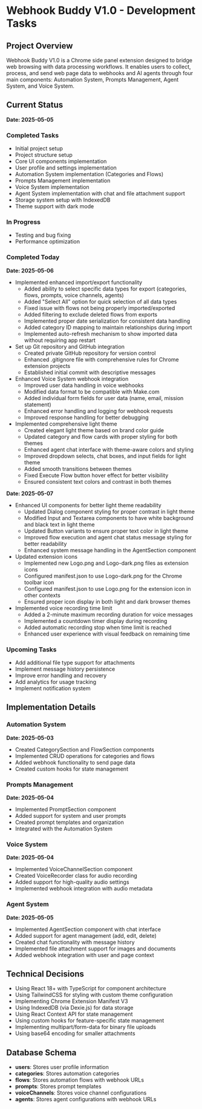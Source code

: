 # Webhook Buddy V1.0 - Development Tasks

## Project Overview
Webhook Buddy V1.0 is a Chrome side panel extension designed to bridge web browsing with data processing workflows. It enables users to collect, process, and send web page data to webhooks and AI agents through four main components: Automation System, Prompts Management, Agent System, and Voice System.

## Current Status
**Date: 2025-05-05**

### Completed Tasks
- Initial project setup
- Project structure setup
- Core UI components implementation
- User profile and settings implementation
- Automation System implementation (Categories and Flows)
- Prompts Management implementation
- Voice System implementation
- Agent System implementation with chat and file attachment support
- Storage system setup with IndexedDB
- Theme support with dark mode

### In Progress
- Testing and bug fixing
- Performance optimization

### Completed Today
**Date: 2025-05-06**
- Implemented enhanced import/export functionality
  - Added ability to select specific data types for export (categories, flows, prompts, voice channels, agents)
  - Added "Select All" option for quick selection of all data types
  - Fixed issue with flows not being properly imported/exported
  - Added filtering to exclude deleted flows from exports
  - Implemented proper date serialization for consistent data handling
  - Added category ID mapping to maintain relationships during import
  - Implemented auto-refresh mechanism to show imported data without requiring app restart
- Set up Git repository and GitHub integration
  - Created private GitHub repository for version control
  - Enhanced .gitignore file with comprehensive rules for Chrome extension projects
  - Established initial commit with descriptive messages
- Enhanced Voice System webhook integration
  - Improved user data handling in voice webhooks
  - Modified data format to be compatible with Make.com
  - Added individual form fields for user data (name, email, mission statement)
  - Enhanced error handling and logging for webhook requests
  - Improved response handling for better debugging
- Implemented comprehensive light theme
  - Created elegant light theme based on brand color guide
  - Updated category and flow cards with proper styling for both themes
  - Enhanced agent chat interface with theme-aware colors and styling
  - Improved dropdown selects, chat boxes, and input fields for light theme
  - Added smooth transitions between themes
  - Fixed Execute Flow button hover effect for better visibility
  - Ensured consistent text colors and contrast in both themes

**Date: 2025-05-07**
- Enhanced UI components for better light theme readability
  - Updated Dialog component styling for proper contrast in light theme
  - Modified Input and Textarea components to have white background and black text in light theme
  - Updated Button variants to ensure proper text color in light theme
  - Improved flow execution and agent chat status message styling for better readability
  - Enhanced system message handling in the AgentSection component
- Updated extension icons
  - Implemented new Logo.png and Logo-dark.png files as extension icons
  - Configured manifest.json to use Logo-dark.png for the Chrome toolbar icon
  - Configured manifest.json to use Logo.png for the extension icon in other contexts
  - Ensured proper icon display in both light and dark browser themes
- Implemented voice recording time limit
  - Added a 2-minute maximum recording duration for voice messages
  - Implemented a countdown timer display during recording
  - Added automatic recording stop when time limit is reached
  - Enhanced user experience with visual feedback on remaining time

### Upcoming Tasks
- Add additional file type support for attachments
- Implement message history persistence
- Improve error handling and recovery
- Add analytics for usage tracking
- Implement notification system

## Implementation Details

### Automation System
**Date: 2025-05-03**
- Created CategorySection and FlowSection components
- Implemented CRUD operations for categories and flows
- Added webhook functionality to send page data
- Created custom hooks for state management

### Prompts Management
**Date: 2025-05-04**
- Implemented PromptSection component
- Added support for system and user prompts
- Created prompt templates and organization
- Integrated with the Automation System

### Voice System
**Date: 2025-05-04**
- Implemented VoiceChannelSection component
- Created VoiceRecorder class for audio recording
- Added support for high-quality audio settings
- Implemented webhook integration with audio metadata

### Agent System
**Date: 2025-05-05**
- Implemented AgentSection component with chat interface
- Added support for agent management (add, edit, delete)
- Created chat functionality with message history
- Implemented file attachment support for images and documents
- Added webhook integration with user and page context

## Technical Decisions
- Using React 18+ with TypeScript for component architecture
- Using TailwindCSS for styling with custom theme configuration
- Implementing Chrome Extension Manifest V3
- Using IndexedDB (via Dexie.js) for data storage
- Using React Context API for state management
- Using custom hooks for feature-specific state management
- Implementing multipart/form-data for binary file uploads
- Using base64 encoding for smaller attachments

## Database Schema
- **users**: Stores user profile information
- **categories**: Stores automation categories
- **flows**: Stores automation flows with webhook URLs
- **prompts**: Stores prompt templates
- **voiceChannels**: Stores voice channel configurations
- **agents**: Stores agent configurations with webhook URLs
